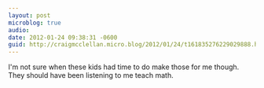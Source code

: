 ```yaml
---
layout: post
microblog: true
audio: 
date: 2012-01-24 09:38:31 -0600
guid: http://craigmcclellan.micro.blog/2012/01/24/t161835276229029888.html
---
```

I'm not sure when these kids had time to do make those for me though. They should have been listening to me teach math.
